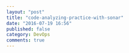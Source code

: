 ```yaml
---
layout: "post"
title: "code-analyzing-practice-with-sonar"
date: "2016-07-19 16:56"
published: false
category: DevOps
comments: true
---
```


